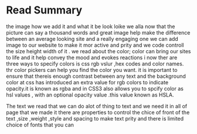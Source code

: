# Read Summary
the image how we add it and what it be look loike we alla now that the picture can say a thousand words and great image help make the difference between an average looking site and a really engaging one 
we  can add image to our website to make it mor active and prity and we code controll the size height width of it .
we read about the color; color can bring our sites to life and it help convey the mood and evokes reactions
i now ther are three ways to specify colors is css rgb vslur ,hex codes and color names.
thr  color pickers can help you find the color you want.
it is important to ensure that thereis enough contrast between any text and the background color 
at css has introduced an extra value for rgb colors to indicate opacity.it is known as rgba 
and in CSS3 also allows you to spcify color as hsl values , with an optional opacity value .this value known as HSLA.
  
The text 
we read that we can do alot of thing to text and we need it in all of page that we made it there are properties to control the chice of front of the text ,size ,weight ,style and spacing to make text prity
and there is limited choice of fonts that you can 